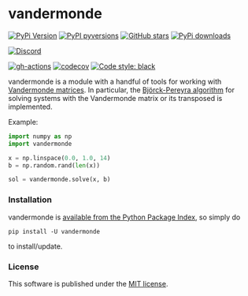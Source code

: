 # vandermonde

[![PyPi Version](https://img.shields.io/pypi/v/vandermonde.svg?style=flat-square)](https://pypi.org/project/vandermonde)
[![PyPI pyversions](https://img.shields.io/pypi/pyversions/vandermonde.svg?style=flat-square)](https://pypi.org/pypi/vandermonde/)
[![GitHub stars](https://img.shields.io/github/stars/nschloe/vandermonde.svg?style=flat-square&logo=github&label=Stars&logoColor=white)](https://github.com/nschloe/vandermonde)
[![PyPi downloads](https://img.shields.io/pypi/dm/vandermonde.svg?style=flat-square)](https://pypistats.org/packages/vandermonde)

[![Discord](https://img.shields.io/static/v1?logo=discord&label=chat&message=on%20discord&color=7289da&style=flat-square)](https://discord.gg/hnTJ5MRX2Y)

[![gh-actions](https://img.shields.io/github/workflow/status/nschloe/vandermonde/ci?style=flat-square)](https://github.com/nschloe/vandermonde/actions?query=workflow%3Aci)
[![codecov](https://img.shields.io/codecov/c/github/nschloe/vandermonde.svg?style=flat-square)](https://codecov.io/gh/nschloe/vandermonde)
[![Code style: black](https://img.shields.io/badge/code%20style-black-000000.svg?style=flat-square)](https://github.com/psf/black)


vandermonde is a module with a handful of tools for working with [Vandermonde
matrices](https://en.wikipedia.org/wiki/Vandermonde_matrix). In particular, the
[Björck-Pereyra algorithm](https://doi.org/10.1090/S0025-5718-1970-0290541-1 ) for
solving systems with the Vandermonde matrix or its transposed is implemented.

Example:
```python
import numpy as np
import vandermonde

x = np.linspace(0.0, 1.0, 14)
b = np.random.rand(len(x))

sol = vandermonde.solve(x, b)
```

### Installation

vandermonde is [available from the Python Package
Index](https://pypi.python.org/pypi/vandermonde/), so
simply do
```
pip install -U vandermonde
```
to install/update.

### License
This software is published under the [MIT
license](https://en.wikipedia.org/wiki/MIT_License).
